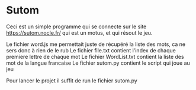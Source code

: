 # Sutom

Ceci est un simple programme qui se connecte sur le site https://sutom.nocle.fr/ qui est un motus, et qui résout le jeu.

Le fichier word.js me permettait juste de récupéré la liste des mots, ca ne sers donc à rien de le rub
Le fichier file.txt contient l'index de chaque premiere lettre de chaque mot
Le fichier WordList.txt contient la liste des mot de la langue francaise 
Le fichier sutom.py contient le script qui joue au jeu

Pour lancer le projet il suffit de run le fichier sutom.py